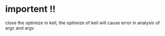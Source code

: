# importent !!

close the optimize in keil, the optimize of keil will cause error in
analysis of argc and argv